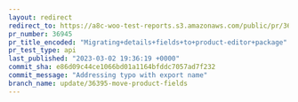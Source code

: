 ```yaml
---
layout: redirect
redirect_to: https://a8c-woo-test-reports.s3.amazonaws.com/public/pr/36945/api/index.html
pr_number: 36945
pr_title_encoded: "Migrating+details+fields+to+product-editor+package"
pr_test_type: api
last_published: "2023-03-02 19:36:19 +0000"
commit_sha: e86d09c44ce1066bd01a1164bfddc7057ad7f232
commit_message: "Addressing typo with export name"
branch_name: update/36395-move-product-fields
---
```

